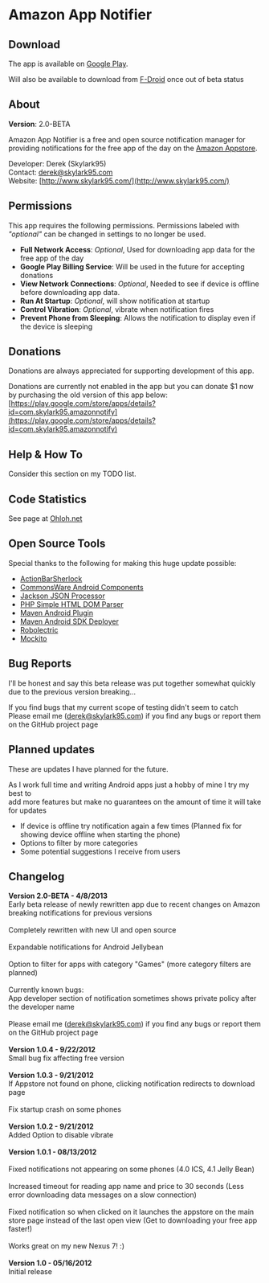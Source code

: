 Amazon App Notifier
===================

Download
--------
The app is available on [Google Play](https://play.google.com/store/apps/details?id=com.skylark95.amazonfreenotify).

Will also be available to download from [F-Droid](https://f-droid.org/) once out of beta status


About
-----
**Version**: 2.0-BETA

Amazon App Notifier is a free and open source notification manager for providing notifications for the free app of the day on the [Amazon Appstore](http://www.amazon.com/mobile-apps/b?ie=UTF8&node=2350149011).

Developer: Derek (Skylark95)<br/>
Contact: [derek@skylark95.com](mailto:derek@skylark95.com)<br/>
Website: [http://www.skylark95.com/](http://www.skylark95.com/)

Permissions
-----------
This app requires the following permissions.  Permissions labeled with *"optional"* can be changed in settings to no longer be used.

* **Full Network Access**: *Optional*, Used for downloading app data for the free app of the day
* **Google Play Billing Service**: Will be used in the future for accepting donations
* **View Network Connections**: *Optional*, Needed to see if device is offline before downloading app data.
* **Run At Startup**: *Optional*, will show notification at startup
* **Control Vibration**: *Optional*, vibrate when notification fires
* **Prevent Phone from Sleeping**: Allows the notification to display even if the device is sleeping

Donations
---------
Donations are always appreciated for supporting development of this app.

Donations are currently not enabled in the app but you can donate $1 now by purchasing the old version of this app below:<br/>
[https://play.google.com/store/apps/details?id=com.skylark95.amazonnotify](https://play.google.com/store/apps/details?id=com.skylark95.amazonnotify)

Help & How To
-------------
Consider this section on my TODO list.

Code Statistics
---------------
See page at [Ohloh.net](http://www.ohloh.net/p/Amazon-App-Notifier)


Open Source Tools
-----------------
Special thanks to the following for making this huge update possible:

* [ActionBarSherlock](http://actionbarsherlock.com/)
* [CommonsWare Android Components](http://commonsware.com/cwac)
* [Jackson JSON Processor](http://wiki.fasterxml.com/JacksonHome)
* [PHP Simple HTML DOM Parser](http://simplehtmldom.sourceforge.net/)
* [Maven Android Plugin](https://code.google.com/p/maven-android-plugin/)
* [Maven Android SDK Deployer](https://github.com/mosabua/maven-android-sdk-deployer)
* [Robolectric](http://pivotal.github.io/robolectric/)
* [Mockito](https://code.google.com/p/mockito/)

Bug Reports
-----------
I'll be honest and say this beta release was put together somewhat quickly due to the previous version breaking...

If you find bugs that my current scope of testing didn't seem to catch<br/>
Please email me ([derek@skylark95.com](mailto:derek@skylark95.com)) if you find any bugs or report them on the GitHub project page

Planned updates
---------------
These are updates I have planned for the future.

As I work full time and writing Android apps just a hobby of mine I try my best to<br/>
add more features but make no guarantees on the amount of time it will take for updates

* If device is offline try notification again a few times (Planned fix for showing device offline when starting the phone)
* Options to filter by more categories
* Some potential suggestions I receive from users


Changelog
---------
<b>Version 2.0-BETA - 4/8/2013</b><br/>
	Early beta release of newly rewritten app due to recent changes on Amazon breaking notifications for previous versions<br/>
	<br/>
	Completely rewritten with new UI and open source<br/>
	<br/>
	Expandable notifications for Android Jellybean<br/>
	<br/>
	Option to filter for apps with category "Games" (more category filters are planned)<br/>
	<br/>
	Currently known bugs:<br/>
	App developer section of notification sometimes shows private policy after the developer name<br/>
	<br/>
	Please email me (derek@skylark95.com) if you find any bugs or report them on the GitHub project page<br/>
	<br/>
<b>Version 1.0.4 - 9/22/2012</b><br/>
	Small bug fix affecting free version<br/>
	<br/>
<b>Version 1.0.3 - 9/21/2012</b><br/>
	If Appstore not found on phone, clicking notification redirects to download page<br/>
	<br/>
	Fix startup crash on some phones<br/>
	<br/>
<b>Version 1.0.2 - 9/21/2012</b><br/>
	Added Option to disable vibrate<br/>
	<br/>
<b>Version 1.0.1 - 08/13/2012</b><br/>	
	Fixed notifications not appearing on some phones (4.0 ICS, 4.1 Jelly Bean)<br/>
	<br/>
	Increased timeout for reading app name and price to 30 seconds (Less error downloading data messages on a slow connection)<br/>
	<br/>
	Fixed notification so when clicked on it launches the appstore on the main store page instead of the last open view (Get to downloading your free app faster!)<br/>
	<br/>
	 Works great on my new Nexus 7! :)<br/>
	<br/>
<b>Version 1.0 - 05/16/2012</b><br/>
	Initial release
	<br/>

